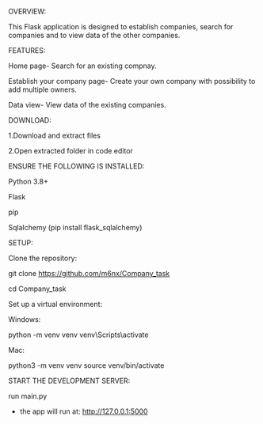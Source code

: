 OVERVIEW:

This Flask application is designed to establish companies, search for companies and to view data of the other companies.

FEATURES:

Home page- Search for an existing compnay.

Establish your company page- Create your own company with possibility to add multiple owners.

Data view- View data of the existing companies.

DOWNLOAD:

1.Download and extract files

2.Open extracted folder in code editor

ENSURE THE FOLLOWING IS INSTALLED:

Python 3.8+

Flask

pip

Sqlalchemy (pip install flask_sqlalchemy)

SETUP:

Clone the repository:

git clone https://github.com/m6nx/Company_task

cd Company_task

Set up a virtual environment:

Windows:

python -m venv venv
venv\Scripts\activate

Mac:

python3 -m venv venv
source venv/bin/activate

START THE DEVELOPMENT SERVER:

run main.py

* the app will run at: http://127.0.0.1:5000

